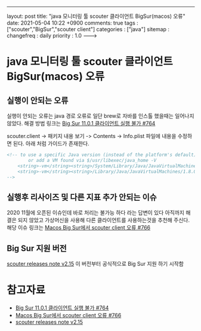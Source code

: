 ---
layout: post
title: "java 모니터링 툴 scouter 클라이언트 BigSur(macos) 오류"
date: 2021-05-04 10:22 +0900
comments: true
tags : ["scouter","BigSur","scouter client"]
categories : ["java"]
sitemap :
changefreq : daily
priority : 1.0
--->
# java 모니터링 툴 scouter 클라이언트 BigSur(macos) 오류

## 실행이 안되는 오류
실행이 안되는 오류는 java 경로 오류로 일단 brew로 자바를 인스톨 했을때는 일어나지 않았다.
해결 방법 링크는 [Big Sur 11.0.1 클라이언트 실행 불가 #764](https://github.com/scouter-project/scouter/issues/764)

scouter.client -> 패키지 내용 보기 -> Contents -> Info.plist 파일에 내용을 수정하면 된다. 아래 처럼 가이드가 존재한다.

```xml
<!-- to use a specific Java version (instead of the platform's default) uncomment one of the following options,
        or add a VM found via $/usr/libexec/java_home -V
    <string>-vm</string><string>/System/Library/Java/JavaVirtualMachines/1.6.0.jdk/Contents/Commands/java</string>
    <string>-vm</string><string>/Library/Java/JavaVirtualMachines/1.8.0.jdk/Contents/Home/bin/java</string>
-->
```

## 실행후 리사이즈 및 다른 지표 추가 안되는 이슈
2020 11월에 오픈된 이슈인데 바로 처리는 불가능 하다 라는 답변이 있다 아직까지 해결은 되지 않았고 가상머신을 사용해 다른 클라이언트를 사용하는것을 추천해 주신다.
해당 이슈 링크는 [Macos Big Sur에서 scouter client 오류 #766](https://github.com/scouter-project/scouter/issues/766)

## Big Sur 지원 버전
[scouter releases note v2.15](https://github.com/scouter-project/scouter/releases/tag/v2.15.0) 이 버전부터 공식적으로 Big Sur 지원 하기 시작함

# 참고자료
* [Big Sur 11.0.1 클라이언트 실행 불가 #764](https://github.com/scouter-project/scouter/issues/764)
* [Macos Big Sur에서 scouter client 오류 #766](https://github.com/scouter-project/scouter/issues/766)
* [scouter releases note v2.15](https://github.com/scouter-project/scouter/releases/tag/v2.15.0)
